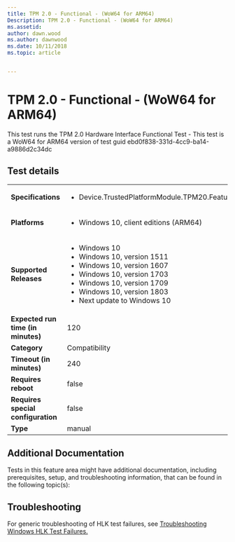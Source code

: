 ```yaml
---
title: TPM 2.0 - Functional - (WoW64 for ARM64)
Description: TPM 2.0 - Functional - (WoW64 for ARM64)
ms.assetid: 
author: dawn.wood
ms.author: dawnwood
ms.date: 10/11/2018
ms.topic: article


---
```


# TPM 2.0 - Functional - (WoW64 for ARM64)

This test runs the TPM 2.0 Hardware Interface Functional Test - This test is a WoW64 for ARM64 version of test guid ebd0f838-331d-4cc9-ba14-a9886d2c34dc

## Test details
|||
|---|---|
| **Specifications**  | <ul><li>Device.TrustedPlatformModule.TPM20.Features</li></ul> |  
| **Platforms**   | <ul><li>Windows 10, client editions (ARM64)</li></ul> |
| **Supported Releases** | <ul><li>Windows 10</li><li>Windows 10, version 1511</li><li>Windows 10, version 1607</li><li>Windows 10, version 1703</li><li>Windows 10, version 1709</li><li>Windows 10, version 1803</li><li>Next update to Windows 10</li></ul> |
|**Expected run time (in minutes)**| 120 |
|**Category**| Compatibility |
|**Timeout (in minutes)**| 240 |
|**Requires reboot**| false |
|**Requires special configuration**| false |
|**Type**| manual |




## Additional Documentation
Tests in this feature area might have additional documentation, including prerequisites, setup, and troubleshooting information, that can be found in the following topic(s): <ul></ul>

## Troubleshooting
For generic troubleshooting of HLK test failures, see [Troubleshooting Windows HLK Test Failures.](https://docs.microsoft.com/en-us/windows-hardware/HLK/troubleshooting.html)